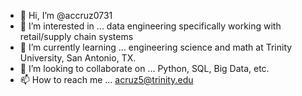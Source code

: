 - 👋 Hi, I’m @accruz0731
- 👀 I’m interested in ... data engineering specifically working with retail/supply chain systems
- 🌱 I’m currently learning ... engineering science and math at Trinity University, San Antonio, TX.
- 💞️ I’m looking to collaborate on ... Python, SQL, Big Data, etc.
- 📫 How to reach me ... acruz5@trinity.edu 

<!---
accruz0731/accruz0731 is a ✨ special ✨ repository because its `README.md` (this file) appears on your GitHub profile.
You can click the Preview link to take a look at your changes.
--->
